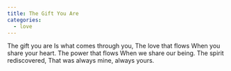 ```yaml
---
title: The Gift You Are
categories:
  - love
---
```


The gift you are
Is what comes through you,
The love that flows
When you share your heart.
The power that flows
When we share our being.
The spirit rediscovered,
That was always mine,
always yours.
